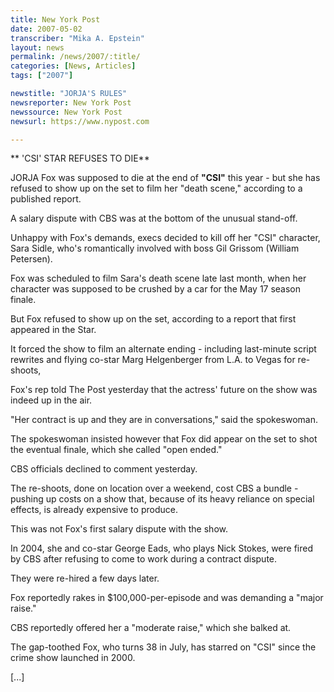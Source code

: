 ```yaml
---
title: New York Post
date: 2007-05-02
transcriber: "Mika A. Epstein"
layout: news
permalink: /news/2007/:title/
categories: [News, Articles]
tags: ["2007"]

newstitle: "JORJA'S RULES"
newsreporter: New York Post
newssource: New York Post
newsurl: https://www.nypost.com

---
```


** 'CSI' STAR REFUSES TO DIE**

JORJA Fox was supposed to die at the end of **"CSI"** this year - but she has refused to show up on the set to film her "death scene," according to a published report.

A salary dispute with CBS was at the bottom of the unusual stand-off.

Unhappy with Fox's demands, execs decided to kill off her "CSI" character, Sara Sidle, who's romantically involved with boss Gil Grissom (William Petersen).

Fox was scheduled to film Sara's death scene late last month, when her character was supposed to be crushed by a car for the May 17 season finale.

But Fox refused to show up on the set, according to a report that first appeared in the Star.

It forced the show to film an alternate ending - including last-minute script rewrites and flying co-star Marg Helgenberger from L.A. to Vegas for re-shoots,

Fox's rep told The Post yesterday that the actress' future on the show was indeed up in the air.

"Her contract is up and they are in conversations," said the spokeswoman.

The spokeswoman insisted however that Fox did appear on the set to shot the eventual finale, which she called "open ended."

CBS officials declined to comment yesterday.

The re-shoots, done on location over a weekend, cost CBS a bundle - pushing up costs on a show that, because of its heavy reliance on special effects, is already expensive to produce.

This was not Fox's first salary dispute with the show.

In 2004, she and co-star George Eads, who plays Nick Stokes, were fired by CBS after refusing to come to work during a contract dispute.

They were re-hired a few days later.

Fox reportedly rakes in $100,000-per-episode and was demanding a "major raise."

CBS reportedly offered her a "moderate raise," which she balked at.

The gap-toothed Fox, who turns 38 in July, has starred on "CSI" since the crime show launched in 2000.

[...]
